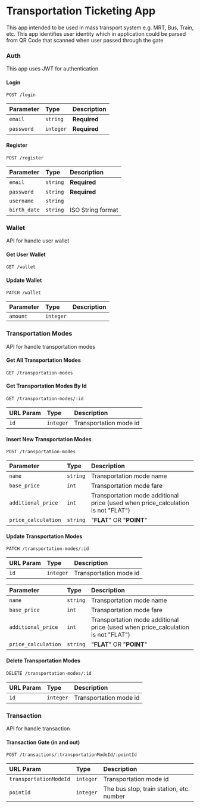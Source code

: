 # Transportation Ticketing App

This app intended to be used in mass transport system e.g. MRT, Bus, Train, etc. This app identifies user identity which in application could be parsed from QR Code that scanned when user passed through the gate

### Auth

This app uses JWT for authentication

#### Login

```http
POST /login
```

| Parameter  | Type      | Description  |
| :--------- | :-------- | :----------- |
| `email`    | `string`  | **Required** |
| `password` | `integer` | **Required** |

#### Register

```http
POST /register
```

| Parameter    | Type     | Description       |
| :----------- | :------- | :---------------- |
| `email`      | `string` | **Required**      |
| `password`   | `string` | **Required**      |
| `username`   | `string` |                   |
| `birth_date` | `string` | ISO String format |

### Wallet

API for handle user wallet

#### Get User Wallet

```http
GET /wallet
```

#### Update Wallet

```http
PATCH /wallet
```

| Parameter | Type      | Description |
| :-------- | :-------- | :---------- |
| `amount`  | `integer` |             |

### Transportation Modes

API for handle transportation modes

#### Get All Transportation Modes

```http
GET /transportation-modes
```

#### Get Transportation Modes By Id

```http
GET /transportation-modes/:id
```

| URL Param | Type      | Description            |
| :-------- | :-------- | :--------------------- |
| `id`      | `integer` | Transportation mode id |

#### Insert New Transportation Modes

```http
POST /transportation-modes
```

| Parameter           | Type     | Description                                                                      |
| :------------------ | :------- | :------------------------------------------------------------------------------- |
| `name`              | `string` | Transportation mode name                                                         |
| `base_price`        | `int`    | Transportation mode fare                                                         |
| `additional_price`  | `int`    | Transportation mode additional price (used when price_calculation is not "FLAT") |
| `price_calculation` | `string` | "**FLAT**" OR "**POINT**"                                                        |

#### Update Transportation Modes

```http
PATCH /transportation-modes/:id
```

| URL Param | Type      | Description            |
| :-------- | :-------- | :--------------------- |
| `id`      | `integer` | Transportation mode id |

| Parameter           | Type     | Description                                                                      |
| :------------------ | :------- | :------------------------------------------------------------------------------- |
| `name`              | `string` | Transportation mode name                                                         |
| `base_price`        | `int`    | Transportation mode fare                                                         |
| `additional_price`  | `int`    | Transportation mode additional price (used when price_calculation is not "FLAT") |
| `price_calculation` | `string` | "**FLAT**" OR "**POINT**"                                                        |

#### Delete Transportation Modes

```http
DELETE /transportation-modes/:id
```

| URL Param | Type      | Description            |
| :-------- | :-------- | :--------------------- |
| `id`      | `integer` | Transportation mode id |

### Transaction

API for handle transaction

#### Transaction Gate (in and out)

```http
POST /transactions/:transportationModeId/:pointId
```

| URL Param              | Type      | Description                              |
| :--------------------- | :-------- | :--------------------------------------- |
| `transportationModeId` | `integer` | Transportation mode id                   |
| `pointId`              | `integer` | The bus stop, train station, etc. number |
